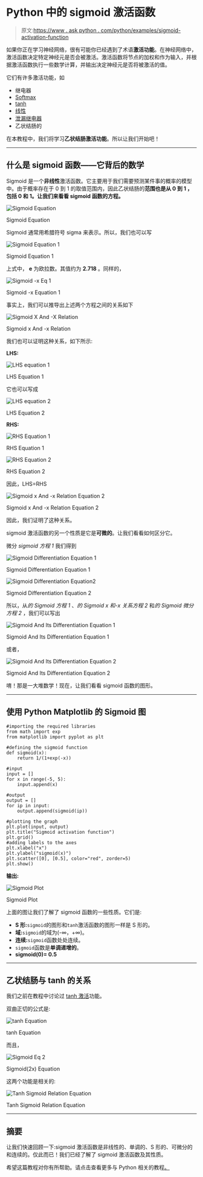# Python 中的 sigmoid 激活函数

> 原文:[https://www . ask python . com/python/examples/sigmoid-activation-function](https://www.askpython.com/python/examples/sigmoid-activation-function)

如果你正在学习神经网络，很有可能你已经遇到了术语**激活功能**。在神经网络中，激活函数决定特定神经元是否会被激活。激活函数将节点的加权和作为输入，并根据激活函数执行一些数学计算，并输出决定神经元是否将被激活的值。

它们有许多激活功能，如

*   继电器
*   [Softmax](https://www.askpython.com/python/examples/calculating-softmax)
*   [tanh](https://www.askpython.com/python/tanh-activation-function)
*   [线性](https://www.askpython.com/python/numpy-linear-algebraic-functions)
*   [泄漏继电器](https://www.askpython.com/python-modules/training-gan-in-pytorch)
*   乙状结肠的

在本教程中，我们将学习**乙状结肠激活功能**。所以让我们开始吧！

* * *

## 什么是 sigmoid 函数——它背后的数学

Sigmoid 是一个**非线性**激活函数。它主要用于我们需要预测某件事的概率的模型中。由于概率存在于 0 到 1 的取值范围内，因此乙状结肠的**范围也是从 **0 到 1** ，包括 0 和 1。让我们来看看 sigmoid 函数的方程。**

![Sigmoid Equation ](../Images/9877e5581181c255b5aabc1c30861fa3.png)

Sigmoid Equation

Sigmoid 通常用希腊符号 sigma 来表示。所以，我们也可以写

![Sigmoid Equation 1](../Images/2ff746c810571619a676278452a4d08d.png)

Sigmoid Equation 1

上式中， **e** 为欧拉数。其值约为 **2.718** 。同样的，

![Sigmoid -x Eq 1](../Images/8b0a1fe9132cfe5e7f644d273b70fe08.png)

Sigmoid -x Equation 1

事实上，我们可以推导出上述两个方程之间的关系如下

![Sigmoid X And -X Relation](../Images/999fe550faa0ffb3d96a16b50ffd8614.png)

Sigmoid x And -x Relation

我们也可以证明这种关系，如下所示:

**LHS:**

![LHS equation 1](../Images/8b0a1fe9132cfe5e7f644d273b70fe08.png)

LHS Equation 1

它也可以写成

![LHS equation 2](../Images/8cec5a9b5105fbb5ff66b7bbf015711b.png)

LHS Equation 2

**RHS:**

![RHS Equation 1](../Images/a677ccccf9a2aa1620308e6ed3b63f9c.png)

RHS Equation 1

![RHS Equation 2](../Images/9bf95e6f2cedd28aaf96cec4fe8fbfc5.png)

RHS Equation 2

因此，LHS=RHS

![Sigmoid x And -x Relation Equation 2](../Images/e681c57923c3fdc21ee97511d601fb6f.png)

Sigmoid x And -x Relation Equation 2

因此，我们证明了这种关系。

sigmoid 激活函数的另一个性质是它是**可微的**。让我们看看如何区分它。

微分 *sigmoid 方程 1* 我们得到

![Sigmoid Differentiation Equation 1 ](../Images/f376e3017ffcf762e6561ab9ed187d39.png)

Sigmoid Differentiation Equation 1

![Sigmoid Differentiation Equation2](../Images/2d7df13a5c336f8fc8b88ae8e6579b99.png)

Sigmoid Differentiation Equation 2

所以，从*的 Sigmoid 方程 1* 、*的 Sigmoid x 和-x 关系方程 2* 和*的 Sigmoid 微分方程 2* ，我们可以写出

![Sigmoid And Its Differentiation Equation 1](../Images/c7b6a8c93025c612719f85b39b351bbf.png)

Sigmoid And Its Differentiation Equation 1

或者，

![Sigmoid And Its Differentiation Equation 2](../Images/65e3c0839b7e62ac4cd7b8734532809c.png)

Sigmoid And Its Differentiation Equation 2

唷！那是一大堆数学！现在，让我们看看 sigmoid 函数的图形。

* * *

## 使用 Python Matplotlib 的 Sigmoid 图

```
#importing the required libraries
from math import exp
from matplotlib import pyplot as plt 

#defining the sigmoid function 
def sigmoid(x):
    return 1/(1+exp(-x))

#input 
input = []
for x in range(-5, 5):
    input.append(x)

#output
output = []
for ip in input:
    output.append(sigmoid(ip))

#plotting the graph
plt.plot(input, output)
plt.title("Sigmoid activation function")
plt.grid()
#adding labels to the axes
plt.xlabel("x")
plt.ylabel("sigmoid(x)")
plt.scatter([0], [0.5], color="red", zorder=5) 
plt.show()

```

**输出:**

![Sigmoid Plot](../Images/2f4eb93f48799dccdaba547a93c33bf1.png)

Sigmoid Plot

上面的图让我们了解了 sigmoid 函数的一些性质。它们是:

*   **S 形:**`sigmoid`的图形和`tanh`激活函数的图形一样是 S 形的。
*   **域:**`sigmoid`的域为(-∞，+∞)。
*   **连续:**`sigmoid`函数处处连续。
*   `sigmoid`函数是**单调递增的**。
*   **sigmoid(0)= 0.5**

* * *

## 乙状结肠与 tanh 的关系

我们之前在教程中讨论过 [tanh 激活](https://www.askpython.com/python/tanh-activation-function)功能。

双曲正切的公式是:

![tanh Equation](../Images/23951dda4303e4a80872a5ab693fbf0a.png)

tanh Equation

而且，

![Sigmoid Eq 2](../Images/19326d186856c0f2f95a8bbfafa5eee2.png)

Sigmoid(2x) Equation

这两个功能是相关的:

![Tanh Sigmoid Relation Equation](../Images/86dcb668043b8668162d052d36c30326.png)

Tanh Sigmoid Relation Equation

* * *

## 摘要

让我们快速回顾一下:sigmoid 激活函数是非线性的、单调的、S 形的、可微分的和连续的。仅此而已！我们已经了解了 sigmoid 激活函数及其性质。

希望这篇教程对你有所帮助。请点击查看更多与 Python 相关的教程[。](https://www.askpython.com/)
